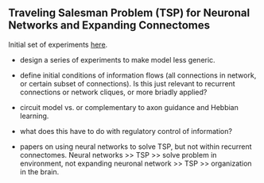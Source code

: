 ## Traveling Salesman Problem (TSP) for Neuronal Networks and Expanding Connectomes

Initial set of experiments [here](https://github.com/devoworm/Theoretical-Types-of-Embryo-Developmental-Networks/tree/master/Network-Connectivity-TSP-Experiments).

* design a series of experiments to make model less generic.

* define initial conditions of information flows (all connections in network, or certain subset of connections). Is this just relevant to recurrent connections or network cliques, or more briadly applied?

* circuit model vs. or complementary to axon guidance and Hebbian learning.

* what does this have to do with regulatory control of information?

* papers on using neural networks to solve TSP, but not within recurrent connectomes. Neural networks >> TSP >> solve problem in environment, not expanding neuronal network >> TSP >> organization in the brain.

